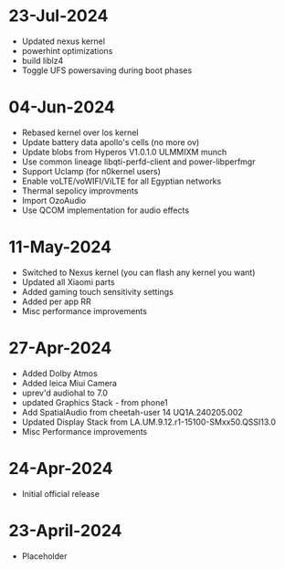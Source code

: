 # 23-Jul-2024
- Updated nexus kernel
- powerhint optimizations 
- build liblz4
- Toggle UFS powersaving during boot phases

# 04-Jun-2024
- Rebased kernel over los kernel
- Update battery data apollo's cells (no more ov)
- Update blobs from Hyperos V1.0.1.0 ULMMIXM munch 
- Use common lineage libqti-perfd-client and power-libperfmgr
- Support Uclamp (for n0kernel users)
- Enable voLTE/voWIFI/ViLTE for all Egyptian networks
- Thermal sepolicy improvments
- Import OzoAudio
- Use QCOM implementation for audio effects

# 11-May-2024
- Switched to Nexus kernel (you can flash any kernel you want)
- Updated all Xiaomi parts
- Added gaming touch sensitivity settings 
- Added per app RR
- Misc performance improvements

# 27-Apr-2024
- Added Dolby Atmos
- Added leica Miui Camera
- uprev'd audiohal to 7.0
- updated Graphics Stack - from phone1
- Add SpatialAudio from cheetah-user 14 UQ1A.240205.002
- Updated Display Stack from LA.UM.9.12.r1-15100-SMxx50.QSSI13.0
- Misc Performance improvements

# 24-Apr-2024
- Initial official release

# 23-April-2024
* Placeholder
